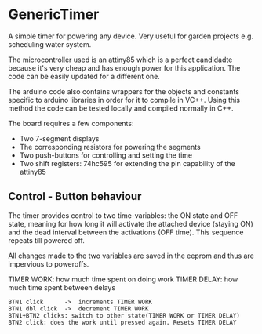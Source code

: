 # GenericTimer

A simple timer for powering any device. Very useful for garden projects e.g. scheduling water system.

The microcontroller used is an attiny85 which is a perfect candidadte because it's very cheap and has enough power for this application. The code can be easily updated for a different one.

The arduino code also contains wrappers for the objects and constants specific to arduino libraries in order for it to compile in VC++. Using this method the code can be tested locally and compiled normally in C++.

The board requires a few components:
* Two 7-segment displays
* The corresponding resistors for powering the segments
* Two push-buttons for controlling and setting the time
* Two shift registers: 74hc595 for extending the pin capability of the attiny85

## Control - Button behaviour

The timer provides control to two time-variables: the ON state and OFF state, meaning for how long it will activate the attached device (staying ON) and the dead interval between the activations (OFF time). This sequence repeats till powered off.

All changes made to the two variables are saved in the eeprom and thus are impervious to poweroffs.

  TIMER WORK:  how much time spent on doing work
  TIMER DELAY: how much time spent between delays
  
	BTN1 click      ->  increments TIMER WORK
	BTN1 dbl click  ->  decrement TIMER WORK
	BTN1+BTN2 clicks: switch to other state(TIMER WORK or TIMER DELAY)
	BTN2 click: does the work until pressed again. Resets TIMER DELAY 
